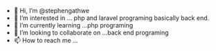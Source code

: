 - 👋 Hi, I’m @stephengathwe
- 👀 I’m interested in ... php and laravel programing basically back end.
- 🌱 I’m currently learning ...php programing
- 💞️ I’m looking to collaborate on ...back end programing
- 📫 How to reach me ...

<!---
stephengathwe/stephengathwe is a ✨ special ✨ repository because its `README.md` (this file) appears on your GitHub profile.
You can click the Preview link to take a look at your changes.
--->
